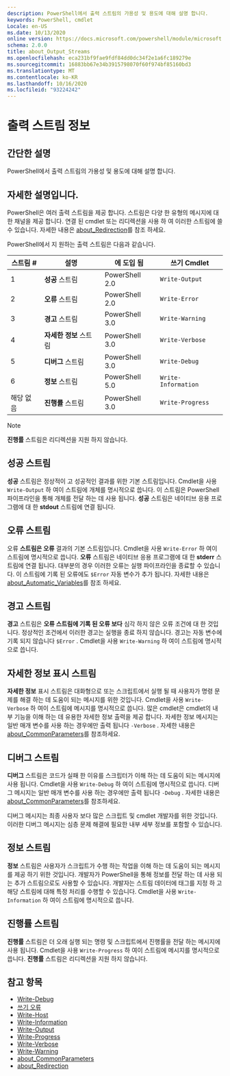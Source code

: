 ```yaml
---
description: PowerShell에서 출력 스트림의 가용성 및 용도에 대해 설명 합니다.
keywords: PowerShell, cmdlet
Locale: en-US
ms.date: 10/13/2020
online version: https://docs.microsoft.com/powershell/module/microsoft.powershell.core/about/about_output_streams?view=powershell-6&WT.mc_id=ps-gethelp
schema: 2.0.0
title: about_Output_Streams
ms.openlocfilehash: eca231bf9fae9fdf84dd0dc34f2e1a6fc189279e
ms.sourcegitcommit: 16883bb67e34b3915798070f60f974bf85160bd3
ms.translationtype: MT
ms.contentlocale: ko-KR
ms.lasthandoff: 10/16/2020
ms.locfileid: "93224242"
---
```

# <a name="about-output-streams"></a>출력 스트림 정보

## <a name="short-description"></a>간단한 설명
PowerShell에서 출력 스트림의 가용성 및 용도에 대해 설명 합니다.

## <a name="long-description"></a>자세한 설명입니다.

PowerShell은 여러 출력 스트림을 제공 합니다. 스트림은 다양 한 유형의 메시지에 대 한 채널을 제공 합니다. 연결 된 cmdlet 또는 리디렉션을 사용 하 여 이러한 스트림에 쓸 수 있습니다. 자세한 내용은 [about_Redirection](about_Redirection.md)를 참조 하세요.

PowerShell에서 지 원하는 출력 스트림은 다음과 같습니다.

| 스트림 # |      설명       | 에 도입 됨  |    쓰기 Cmdlet     |
| -------- | ---------------------- | -------------- | ------------------- |
| 1        | **성공** 스트림     | PowerShell 2.0 | `Write-Output`      |
| 2        | **오류** 스트림       | PowerShell 2.0 | `Write-Error`       |
| 3        | **경고** 스트림     | PowerShell 3.0 | `Write-Warning`     |
| 4        | **자세한 정보** 스트림     | PowerShell 3.0 | `Write-Verbose`     |
| 5        | **디버그** 스트림       | PowerShell 3.0 | `Write-Debug`       |
| 6        | **정보** 스트림 | PowerShell 5.0 | `Write-Information` |
| 해당 없음      | **진행률** 스트림    | PowerShell 3.0 | `Write-Progress`    |

> [!NOTE]
> **진행률** 스트림은 리디렉션을 지원 하지 않습니다.

## <a name="success-stream"></a>성공 스트림

**성공** 스트림은 정상적이 고 성공적인 결과를 위한 기본 스트림입니다.
Cmdlet을 사용 `Write-Output` 하 여이 스트림에 개체를 명시적으로 씁니다. 이 스트림은 PowerShell 파이프라인을 통해 개체를 전달 하는 데 사용 됩니다. **성공** 스트림은 네이티브 응용 프로그램에 대 한 **stdout** 스트림에 연결 됩니다.

## <a name="error-stream"></a>오류 스트림

오류 **스트림은 오류** 결과의 기본 스트림입니다. Cmdlet을 사용 `Write-Error` 하 여이 스트림에 명시적으로 씁니다. **오류** 스트림은 네이티브 응용 프로그램에 대 한 **stderr** 스트림에 연결 됩니다. 대부분의 경우 이러한 오류는 실행 파이프라인을 종료할 수 있습니다. 이 스트림에 기록 된 오류에도 `$Error` 자동 변수가 추가 됩니다. 자세한 내용은 [about_Automatic_Variables](about_Automatic_Variables.md)를 참조 하세요.

## <a name="warning-stream"></a>경고 스트림

**경고** 스트림은 **오류 스트림에 기록 된 오류 보다** 심각 하지 않은 오류 조건에 대 한 것입니다. 정상적인 조건에서 이러한 경고는 실행을 종료 하지 않습니다. 경고는 자동 변수에 기록 되지 않습니다 `$Error` . Cmdlet을 사용 `Write-Warning` 하 여이 스트림에 명시적으로 씁니다.

## <a name="verbose-stream"></a>자세한 정보 표시 스트림

**자세한 정보** 표시 스트림은 대화형으로 또는 스크립트에서 실행 될 때 사용자가 명령 문제를 해결 하는 데 도움이 되는 메시지를 위한 것입니다. Cmdlet을 사용 `Write-Verbose` 하 여이 스트림에 메시지를 명시적으로 씁니다. 많은 cmdlet은 cmdlet의 내부 기능을 이해 하는 데 유용한 자세한 정보 출력을 제공 합니다. 자세한 정보 메시지는 일반 매개 변수를 사용 하는 경우에만 출력 됩니다 `-Verbose` . 자세한 내용은 [about_CommonParameters](about_CommonParameters.md)를 참조하세요.

## <a name="debug-stream"></a>디버그 스트림

**디버그** 스트림은 코드가 실패 한 이유를 스크립터가 이해 하는 데 도움이 되는 메시지에 사용 됩니다. Cmdlet을 사용 `Write-Debug` 하 여이 스트림에 명시적으로 씁니다. 디버그 메시지는 일반 매개 변수를 사용 하는 경우에만 출력 됩니다 `-Debug` . 자세한 내용은 [about_CommonParameters](about_CommonParameters.md)를 참조하세요.

디버그 메시지는 최종 사용자 보다 많은 스크립트 및 cmdlet 개발자를 위한 것입니다. 이러한 디버그 메시지는 심층 문제 해결에 필요한 내부 세부 정보를 포함할 수 있습니다.

## <a name="information-stream"></a>정보 스트림

**정보** 스트림은 사용자가 스크립트가 수행 하는 작업을 이해 하는 데 도움이 되는 메시지를 제공 하기 위한 것입니다. 개발자가 PowerShell을 통해 정보를 전달 하는 데 사용 되는 추가 스트림으로도 사용할 수 있습니다. 개발자는 스트림 데이터에 태그를 지정 하 고 해당 스트림에 대해 특정 처리를 수행할 수 있습니다. Cmdlet을 사용 `Write-Information` 하 여이 스트림에 명시적으로 씁니다.

## <a name="progress-stream"></a>진행률 스트림

**진행률** 스트림은 더 오래 실행 되는 명령 및 스크립트에서 진행률을 전달 하는 메시지에 사용 됩니다. Cmdlet을 사용 `Write-Progress` 하 여이 스트림에 메시지를 명시적으로 씁니다. **진행률** 스트림은 리디렉션을 지원 하지 않습니다.

## <a name="see-also"></a>참고 항목

- [Write-Debug](xref:Microsoft.PowerShell.Utility.Write-Debug)
- [쓰기 오류](xref:Microsoft.PowerShell.Utility.Write-Error)
- [Write-Host](xref:Microsoft.PowerShell.Utility.Write-Host)
- [Write-Information](xref:Microsoft.PowerShell.Utility.Write-Information)
- [Write-Output](xref:Microsoft.PowerShell.Utility.Write-Output)
- [Write-Progress](xref:Microsoft.PowerShell.Utility.Write-Progress)
- [Write-Verbose](xref:Microsoft.PowerShell.Utility.Write-Verbose)
- [Write-Warning](xref:Microsoft.PowerShell.Utility.Write-Warning)
- [about_CommonParameters](about_CommonParameters.md)
- [about_Redirection](about_Redirection.md)
